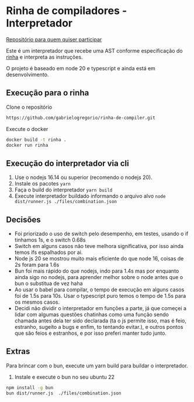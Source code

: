 # Rinha de compiladores - Interpretador

[Repositório para quem quiser participar](https://github.com/aripiprazole/rinha-de-compiler)

Este é um interpretador que recebe uma AST conforme especificação do [rinha](https://github.com/aripiprazole/rinha-de-compiler) e interpreta as instruções.

O projeto é baseado em node 20 e typescript e ainda está em desenvolvimento.

## Execução para o rinha

Clone o repositório

```bash
https://github.com/gabrielogregorio/rinha-de-compiler.git
```

Execute o docker

```bash
docker build -t rinha .
docker run rinha
```


## Execução do interpretador via cli

1. Use o nodejs 16.14 ou superior (recomendo o nodejs 20).
2. Instale os pacotes `yarn`
3. Faça o build do interpretador `yarn build`
4. Execute interpretador buildado informando o arquivo alvo `node dist/runner.js ./files/combination.json`


## Decisões
- Foi priorizado o uso de switch pelo desempenho, em testes, usando o if tinhamos 1s, e o switch 0.68s
- Switch em alguns casos não teve melhora significativa, por isso ainda temos ifs espalhados por ai.
- Node js 20 se mostrou muito mais eficiente do que node 16, coisas de 2s foram para 1.6s
- Bun foi mais rápido do que nodejs, indo para 1.4s mas por enquanto ainda sigo no nodejs, para aprender melhor sobre o node antes que o bun o substitua de vez haha
- Ao usar o babel para compilar, o tempo de execução em alguns casos foi de 1.5s para 10s. Usar o typescript puro temos o tempo de 1.5s para os mesmos casos.
- Decidi não dividir o interpretador em funções a parte, já que começei a lidar com algumas questões chatinhas como uma função sendo chamada antes dela ter sido declarada (ta o js permite isso, mas é feio, estranho, sugeito a bugs e enfim, to tentando evitar.), e outros pontos que são feios e estranhos, e por isso preferi manter tudo junto.

## Extras

Para brincar com o bun, execute um yarn build para buildar o interpretador.

1. Instale e execute o bun no seu ubuntu 22

```bash
npm install -g bun
bun dist/runner.js  ./files/combination.json
```
